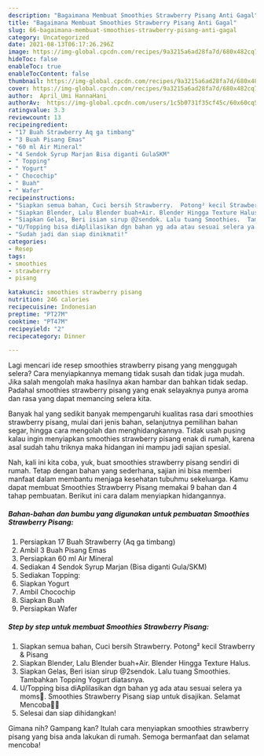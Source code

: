 ```yaml
---
description: "Bagaimana Membuat Smoothies Strawberry Pisang Anti Gagal"
title: "Bagaimana Membuat Smoothies Strawberry Pisang Anti Gagal"
slug: 66-bagaimana-membuat-smoothies-strawberry-pisang-anti-gagal
category: Uncategorized
date: 2021-08-13T06:17:26.296Z
image: https://img-global.cpcdn.com/recipes/9a3215a6ad28fa7d/680x482cq70/smoothies-strawberry-pisang-foto-resep-utama.jpg
hideToc: false
enableToc: true
enableTocContent: false
thumbnail: https://img-global.cpcdn.com/recipes/9a3215a6ad28fa7d/680x482cq70/smoothies-strawberry-pisang-foto-resep-utama.jpg
cover: https://img-global.cpcdn.com/recipes/9a3215a6ad28fa7d/680x482cq70/smoothies-strawberry-pisang-foto-resep-utama.jpg
author:  April_Umi HannaHani
authorAv:  https://img-global.cpcdn.com/users/1c5b0731f35cf45c/60x60cq50/avatar.jpg
ratingvalue: 3.3
reviewcount: 13
recipeingredient:
- "17 Buah Strawberry Aq ga timbang"
- "3 Buah Pisang Emas"
- "60 ml Air Mineral"
- "4 Sendok Syrup Marjan Bisa diganti GulaSKM"
- " Topping"
- " Yogurt"
- " Chocochip"
- " Buah"
- " Wafer"
recipeinstructions:
- "Siapkan semua bahan, Cuci bersih Strawberry.  Potong² kecil Strawberry &amp; Pisang"
- "Siapkan Blender, Lalu Blender buah+Air. Blender Hingga Texture Halus."
- "Siapkan Gelas, Beri isian sirup @2sendok. Lalu tuang Smoothies.  Tambahkan Topping Yogurt diatasnya."
- "U/Topping bisa diAplilasikan dgn bahan yg ada atau sesuai selera ya moms🤗.  Smoothies Strawberry Pisang siap untuk disajikan.  Selamat Mencoba🤗🙏"
- "Sudah jadi dan siap dinikmati!"
categories:
- Resep
tags:
- smoothies
- strawberry
- pisang

katakunci: smoothies strawberry pisang 
nutrition: 246 calories
recipecuisine: Indonesian
preptime: "PT27M"
cooktime: "PT47M"
recipeyield: "2"
recipecategory: Dinner

---
```



Lagi mencari ide resep smoothies strawberry pisang yang menggugah selera? Cara menyiapkannya memang tidak susah dan tidak juga mudah. Jika salah mengolah maka hasilnya akan hambar dan bahkan tidak sedap. Padahal smoothies strawberry pisang yang enak selayaknya punya aroma dan rasa yang dapat memancing selera kita.


Banyak hal yang sedikit banyak mempengaruhi kualitas rasa dari smoothies strawberry pisang, mulai dari jenis bahan, selanjutnya pemilihan bahan segar, hingga cara mengolah dan menghidangkannya. Tidak usah pusing kalau ingin menyiapkan smoothies strawberry pisang enak di rumah, karena asal sudah tahu triknya maka hidangan ini mampu jadi sajian spesial.




Nah, kali ini kita coba, yuk, buat smoothies strawberry pisang sendiri di rumah. Tetap dengan bahan yang sederhana, sajian ini bisa memberi manfaat dalam membantu menjaga kesehatan tubuhmu sekeluarga. Kamu dapat membuat Smoothies Strawberry Pisang memakai 9 bahan dan 4 tahap pembuatan. Berikut ini cara dalam menyiapkan hidangannya.

<!--inarticleads1-->

##### Bahan-bahan dan bumbu yang digunakan untuk pembuatan Smoothies Strawberry Pisang:

1. Persiapkan 17 Buah Strawberry (Aq ga timbang)
1. Ambil 3 Buah Pisang Emas
1. Persiapkan 60 ml Air Mineral
1. Sediakan 4 Sendok Syrup Marjan (Bisa diganti Gula/SKM)
1. Sediakan  Topping:
1. Siapkan  Yogurt
1. Ambil  Chocochip
1. Siapkan  Buah
1. Persiapkan  Wafer




<!--inarticleads2-->

##### Step by step untuk membuat Smoothies Strawberry Pisang:

1. Siapkan semua bahan, Cuci bersih Strawberry.  Potong² kecil Strawberry &amp; Pisang
1. Siapkan Blender, Lalu Blender buah+Air. Blender Hingga Texture Halus.
1. Siapkan Gelas, Beri isian sirup @2sendok. Lalu tuang Smoothies.  Tambahkan Topping Yogurt diatasnya.
1. U/Topping bisa diAplilasikan dgn bahan yg ada atau sesuai selera ya moms🤗.  Smoothies Strawberry Pisang siap untuk disajikan.  Selamat Mencoba🤗🙏
1. Selesai dan siap dihidangkan!



Gimana nih? Gampang kan? Itulah cara menyiapkan smoothies strawberry pisang yang bisa anda lakukan di rumah. Semoga bermanfaat dan selamat mencoba!
